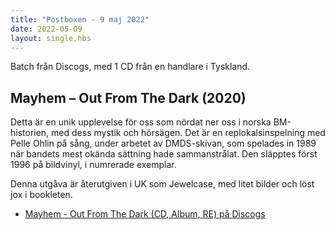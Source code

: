 ```yaml
---
title: "Postboxen - 9 maj 2022"
date: 2022-05-09
layout: single.hbs
---
```


Batch från Discogs, med 1 CD från en handlare i Tyskland.

## Mayhem – Out From The Dark (2020)

Detta är en unik upplevelse för oss som nördat ner oss i norska BM-historien,
med dess mystik och hörsägen. Det är en replokalsinspelning med Pelle Ohlin på sång,
under arbetet av DMDS-skivan, som spelades in 1989 när bandets mest okända sättning
hade sammanstrålat. Den släpptes först 1996 på bildvinyl, i numrerade exemplar.

Denna utgåva är återutgiven i UK som Jewelcase, med litet bilder och löst jox i bookleten.

* [Mayhem - Out From The Dark (CD, Album, RE) på Discogs][0]

[0]: https://www.discogs.com/release/14922153-Mayhem-Out-From-The-Dark
